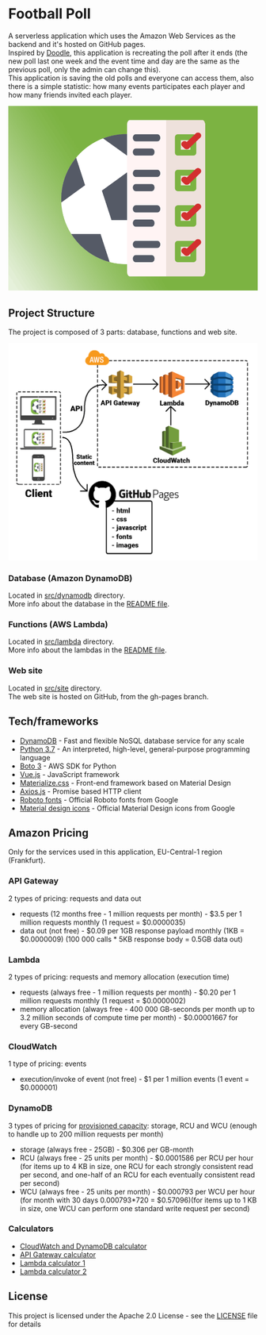 # Football Poll

A serverless application which uses the Amazon Web Services as the backend and it's hosted on GitHub pages.\
Inspired by [Doodle](https://doodle.com), this application is recreating the poll after it ends (the new poll last one week and the event time and day are the same as the previous poll, only the admin can change this).\
This application is saving the old polls and everyone can access them, also there is a simple statistic: how many events participates each player and how many friends invited each player.

![Official banner](https://raw.githubusercontent.com/MTrajK/FootballPoll/master/images/banner.png "Official banner")

## Project Structure

The project is composed of 3 parts: database, functions and web site.

![Project architecture](https://raw.githubusercontent.com/MTrajK/FootballPoll/master/images/architecture.png "Project architecture")

### Database (Amazon DynamoDB)

Located in [src/dynamodb](https://github.com/MTrajK/FootballPoll/blob/master/src/dynamodb/) directory.\
More info about the database in the [README file](https://github.com/MTrajK/FootballPoll/blob/master/src/dynamodb/README.md).

### Functions (AWS Lambda)

Located in [src/lambda](https://github.com/MTrajK/FootballPoll/blob/master/src/lambda/) directory.\
More info about the lambdas in the [README file](https://github.com/MTrajK/FootballPoll/blob/master/src/lambda/README.md).

### Web site

Located in [src/site](https://github.com/MTrajK/FootballPoll/blob/master/src/site/) directory.\
The web site is hosted on GitHub, from the gh-pages branch.

## Tech/frameworks

- [DynamoDB](https://aws.amazon.com/dynamodb/) - Fast and flexible NoSQL database service for any scale
- [Python 3.7](https://www.python.org) - An interpreted, high-level, general-purpose programming language
- [Boto 3]() - AWS SDK for Python
- [Vue.js](https://vuejs.org/) - JavaScript framework
- [Materialize.css](http://materializecss.com/) - Front-end framework based on Material Design
- [Axios.js](https://github.com/axios/axios) - Promise based HTTP client
- [Roboto fonts](https://fonts.google.com/specimen/Roboto) - Official Roboto fonts from Google
- [Material design icons](https://material.io/tools/icons/) - Official Material Design icons from Google

## Amazon Pricing

Only for the services used in this application, EU-Central-1 region (Frankfurt).

### API Gateway

2 types of pricing: requests and data out

- requests (12 months free - 1 million requests per month) - $3.5 per 1 million requests monthly (1 request = $0.0000035)
- data out (not free) - $0.09 per 1GB response payload monthly (1KB = $0.0000009) (100 000 calls * 5KB response body = 0.5GB data out)

### Lambda

2 types of pricing: requests and memory allocation (execution time)

- requests (always free - 1 million requests per month) - $0.20 per 1 million requests monthly (1 request = $0.0000002)
- memory allocation (always free - 400 000 GB-seconds per month up to 3.2 million seconds of compute time per month) - $0.00001667 for every GB-second

### CloudWatch

1 type of pricing: events

- execution/invoke of event (not free) - $1 per 1 million events (1 event = $0.000001)

### DynamoDB

3 types of pricing for [provisioned capacity](https://aws.amazon.com/dynamodb/pricing/provisioned/): storage, RCU and WCU (enough to handle up to 200 million requests per month)

- storage (always free - 25GB) - $0.306 per GB-month
- RCU (always free - 25 units per month) - $0.0001586 per RCU per hour (for items up to 4 KB in size, one RCU for each strongly consistent read per second, and one-half of an RCU for each eventually consistent read per second)
- WCU (always free - 25 units per month) - $0.000793 per WCU per hour (for month with 30 days 0.000793*720 = $0.57096)(for items up to 1 KB in size, one WCU can perform one standard write request per second)

### Calculators

- [CloudWatch and DynamoDB calculator](https://calculator.s3.amazonaws.com/index.html)
- [API Gateway calculator](https://dashbird.io/api-gateway-cost-calculator/)
- [Lambda calculator 1](https://dashbird.io/lambda-cost-calculator/)
- [Lambda calculator 2](https://s3.amazonaws.com/lambda-tools/pricing-calculator.html)

## License

This project is licensed under the Apache 2.0 License - see the [LICENSE](LICENSE) file for details